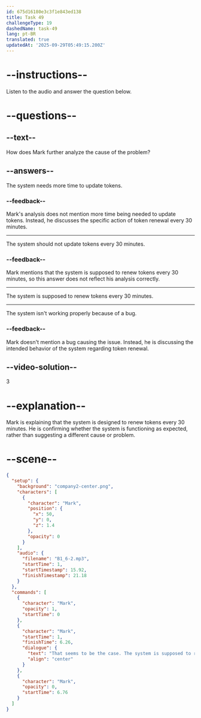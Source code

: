 ```yaml
---
id: 675d16180e3c3f1e843ed138
title: Task 49
challengeType: 19
dashedName: task-49
lang: pt-BR
translated: true
updatedAt: '2025-09-29T05:49:15.200Z'
---
```


<!-- (audio) Mark: That seems to be the case. The system is supposed to renew tokens every 30 minutes, isn't it? -->

# --instructions--

Listen to the audio and answer the question below.

# --questions--

## --text--

How does Mark further analyze the cause of the problem?

## --answers--

The system needs more time to update tokens.

### --feedback--

Mark's analysis does not mention more time being needed to update tokens. Instead, he discusses the specific action of token renewal every 30 minutes.

---

The system should not update tokens every 30 minutes.

### --feedback--

Mark mentions that the system is supposed to renew tokens every 30 minutes, so this answer does not reflect his analysis correctly.

---

The system is supposed to renew tokens every 30 minutes.

---

The system isn't working properly because of a bug.

### --feedback--

Mark doesn't mention a bug causing the issue. Instead, he is discussing the intended behavior of the system regarding token renewal.

## --video-solution--

3

# --explanation--

Mark is explaining that the system is designed to renew tokens every 30 minutes. He is confirming whether the system is functioning as expected, rather than suggesting a different cause or problem.

# --scene--

```json
{
  "setup": {
    "background": "company2-center.png",
    "characters": [
      {
        "character": "Mark",
        "position": {
          "x": 50,
          "y": 0,
          "z": 1.4
        },
        "opacity": 0
      }
    ],
    "audio": {
      "filename": "B1_6-2.mp3",
      "startTime": 1,
      "startTimestamp": 15.92,
      "finishTimestamp": 21.18
    }
  },
  "commands": [
    {
      "character": "Mark",
      "opacity": 1,
      "startTime": 0
    },
    {
      "character": "Mark",
      "startTime": 1,
      "finishTime": 6.26,
      "dialogue": {
        "text": "That seems to be the case. The system is supposed to renew tokens every 30 minutes, isn't it?",
        "align": "center"
      }
    },
    {
      "character": "Mark",
      "opacity": 0,
      "startTime": 6.76
    }
  ]
}
```

